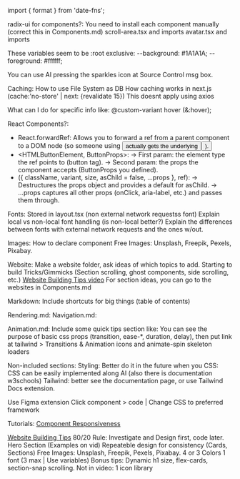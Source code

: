 import { format } from 'date-fns';

radix-ui for components?:
You need to install each component manually (correct this in Components.md)
scroll-area.tsx and imports
avatar.tsx and imports

These variables seem to be :root exclusive:
  --background: #1A1A1A;
  --foreground: #ffffff;

You can use AI pressing the sparkles icon at Source Control msg box.


Caching:
  How to use File System as DB
  How caching works in next.js (cache:'no-store' | next: {revalidate 15}) This doesnt apply using axios

What can I do for specific info like:
  @custom-variant hover (&:hover);

  React Components?:
  - React.forwardRef:
    Allows you to forward a ref from a parent component to a DOM node (so someone using <Button ref={...} /> actually gets the underlying <button>).
  - <HTMLButtonElement, ButtonProps>:
    → First param: the element type the ref points to (button tag).
    → Second param: the props the component accepts (ButtonProps you defined).
  - ({ className, variant, size, asChild = false, ...props }, ref):
    → Destructures the props object and provides a default for asChild.
    → ...props captures all other props (onClick, aria-label, etc.) and passes them through.

Fonts:
  Stored in layout.tsx (non external network requestss font)
  Explain local vs non-local font handling (is non-local better?)
  Explain the differences between fonts with external network requests and the ones w/out.

Images:
  How to declare component
  Free Images: Unsplash, Freepik, Pexels, Pixabay.

Website:
  Make a website folder, ask ideas of which topics to add.
  Starting to build
  Tricks/Gimmicks (Section scrolling, ghost components, side scrolling, etc.)
  [Website Building Tips video]()
  For section ideas, you can go to the websites in Components.md

Markdown:
  Include shortcuts for big things (table of contents)

Rendering.md:
Navigation.md:

Animation.md:
  Include some quick tips section like:
  You can see the purpose of basic css props (transition, ease-*, duration, delay), then put link at tailwind > Transitions & Animation
  icons and animate-spin
  skeleton loaders

Non-included sections:
  Styling: Better do it in the future when you 
  CSS: CSS can be easily implemented along AI (also there is documentation w3schools) 
  Tailwind: better see the documentation page, or use Tailwind Docs extension.

Use Figma extension
  Click component > code | Change CSS to preferred framework

Tutorials:
[Component Responsiveness](https://youtu.be/l04dDYW-QaI?si=vvSMTF165X0vxTMb)

[Website Building Tips](https://www.youtube.com/watch?v=OjEg0IBR_ak)
  80/20 Rule: Investigate and Design first, code later.
  Hero Section (Examples on vid)
  Repeateble design for consistency (Cards, Sections)
  Free Images: Unsplash, Freepik, Pexels, Pixabay.
  4 or 3 Colors
  1 font (3 max | Use variables)
  Bonus tips: Dynamic h1 size, flex-cards, section-snap scrolling.
  Not in video: 1 icon library